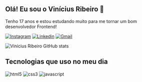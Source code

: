 ## Olá! Eu sou o Vinícius Ribeiro 👋

Tenho 17 anos e estou estudando muito para me tornar um bom desenvolvedor Frontend!

[![Instagram](https://img.shields.io/badge/Instagram-E4405F?style=for-the-badge&logo=instagram&logoColor=white)](https://www.instagram.com/vini_rbeiro/)
[![Linkedin](https://img.shields.io/badge/LinkedIn-0077B5?style=for-the-badge&logo=linkedin&logoColor=white)](https://www.linkedin.com/in/vin%C3%ADcius-ribeiro-a90511289/)
[![Gmail](https://img.shields.io/badge/Gmail-D14836?style=for-the-badge&logo=gmail&logoColor=white)](mailto:viniribeiro423@gmail.com)

![Vinícius Ribeiro GitHub stats](https://github-readme-stats.vercel.app/api?username=vini-rbeiro&show_icons=true&theme=dark)

## Tecnologias que uso no meu dia

<div style="display: inline_block">
    <img align="center" src="https://img.shields.io/badge/HTML5-E34F26?style=for-the-badge&logo=html5&logoColor=white" alt="html5">
    <img align="center" src="https://img.shields.io/badge/CSS3-1572B6?style=for-the-badge&logo=css3&logoColor=white" alt="css3">
    <img align="center" src="https://img.shields.io/badge/JavaScript-323330?style=for-the-badge&logo=javascript&logoColor=F7DF1E" alt="javascript">
</div>
